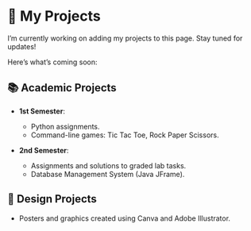 # 🚧 My Projects  

I’m currently working on adding my projects to this page. Stay tuned for updates!  

Here’s what’s coming soon:  

## 📚 Academic Projects  
- **1st Semester**:  
  - Python assignments.  
  - Command-line games: Tic Tac Toe, Rock Paper Scissors.  

- **2nd Semester**:  
  - Assignments and solutions to graded lab tasks.  
  - Database Management System (Java JFrame).  

## 🎨 Design Projects  
- Posters and graphics created using Canva and Adobe Illustrator.  
